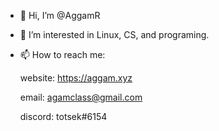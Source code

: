 - 👋 Hi, I’m @AggamR
- 👀 I’m interested in Linux, CS, and programing.
- 📫 How to reach me:

  website: https://aggam.xyz

  email: agamclass@gmail.com
  
  discord: totsek#6154

